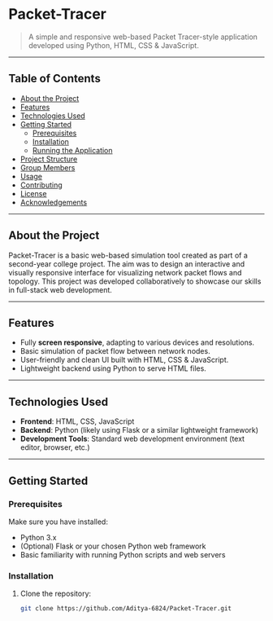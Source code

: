 # Packet-Tracer

> A simple and responsive web-based Packet Tracer-style application developed using Python, HTML, CSS & JavaScript.

---

## Table of Contents

- [About the Project](#about-the-project)  
- [Features](#features)  
- [Technologies Used](#technologies-used)  
- [Getting Started](#getting-started)  
  - [Prerequisites](#prerequisites)  
  - [Installation](#installation)  
  - [Running the Application](#running-the-application)  
- [Project Structure](#project-structure)  
- [Group Members](#group-members)  
- [Usage](#usage)  
- [Contributing](#contributing)  
- [License](#license)  
- [Acknowledgements](#acknowledgements)

---

## About the Project

Packet-Tracer is a basic web-based simulation tool created as part of a second-year college project. The aim was to design an interactive and visually responsive interface for visualizing network packet flows and topology. This project was developed collaboratively to showcase our skills in full-stack web development.

---

## Features

- Fully **screen responsive**, adapting to various devices and resolutions.  
- Basic simulation of packet flow between network nodes.  
- User-friendly and clean UI built with HTML, CSS & JavaScript.  
- Lightweight backend using Python to serve HTML files.

---

## Technologies Used

- **Frontend**: HTML, CSS, JavaScript  
- **Backend**: Python (likely using Flask or a similar lightweight framework)  
- **Development Tools**: Standard web development environment (text editor, browser, etc.)

---

## Getting Started

### Prerequisites

Make sure you have installed:

- Python 3.x  
- (Optional) Flask or your chosen Python web framework  
- Basic familiarity with running Python scripts and web servers

### Installation

1. Clone the repository:  
   ```bash
   git clone https://github.com/Aditya-6824/Packet-Tracer.git
